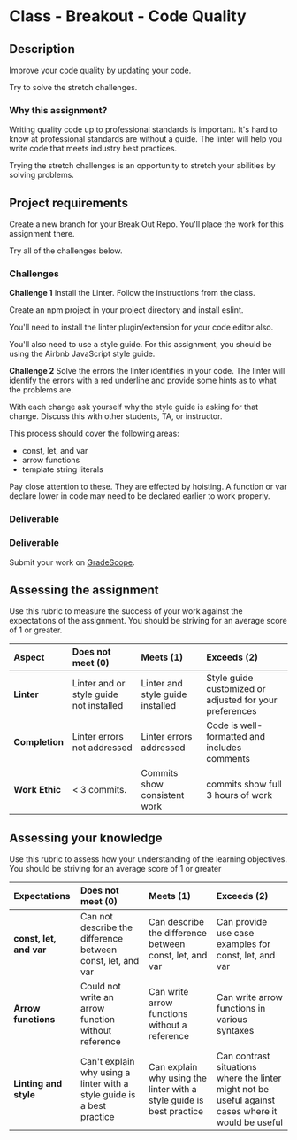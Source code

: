 # Class - Breakout - Code Quality

## Description 

Improve your code quality by updating your code.

Try to solve the stretch challenges. 

### Why this assignment?

Writing quality code up to professional standards is important. It's hard to know at professional standards are without a guide. The linter will help you write code that meets industry best practices. 

Trying the stretch challenges is an opportunity to stretch your abilities by solving problems.

## Project requirements

Create a new branch for your Break Out Repo. You'll place the work for this assignment there. 

Try all of the challenges below. 

### Challenges 

**Challenge 1** Install the Linter. Follow the instructions from the class. 

Create an npm project in your project directory and install eslint. 

You'll need to install the linter plugin/extension for your code editor also. 

You'll also need to use a style guide. For this assignment, you should be using the Airbnb JavaScript style guide. 

**Challenge 2** Solve the errors the linter identifies in your code. The linter will identify the errors with a red underline and provide some hints as to what the problems are. 

With each change ask yourself why the style guide is asking for that change. Discuss this with other students, TA, or instructor. 

This process should cover the following areas: 

- const, let, and var
- arrow functions 
- template string literals

Pay close attention to these. They are effected by hoisting. A function or var declare lower in code may need to be declared earlier to work properly. 

### Deliverable

### Deliverable

Submit your work on [GradeScope](https://www.gradescope.com/courses/202953).

## Assessing the assignment

Use this rubric to measure the success of your work against the expectations of the assignment. You should be striving for an average score of 1 or greater.

| Aspect | Does not meet (0) | Meets (1) | Exceeds (2) |
|:-------------|:--------------|:-----|:---------|
| **Linter** | Linter and or style guide not installed | Linter and style guide installed | Style guide customized or adjusted for your preferences |
| **Completion** | Linter errors not addressed | Linter errors addressed | Code is well-formatted and includes comments |
| **Work Ethic** | < 3 commits. | Commits show consistent work| commits show full 3 hours of work |

## Assessing your knowledge

Use this rubric to assess how your understanding of the learning objectives. You should be striving for an average score of 1 or greater

| Expectations | Does not meet (0) | Meets (1) | Exceeds (2) |
|:-------------|:--------------|:-----|:---------|
| **const, let, and var** | Can not describe the difference between const, let, and var | Can describe the difference between const, let, and var | Can provide use case examples for const, let, and var |
| **Arrow functions** | Could not write an arrow function without reference | Can write arrow functions without a reference | Can write arrow functions in various syntaxes |
| **Linting and style** | Can't explain why using a linter with a style guide is a best practice | Can explain why using the linter with a style guide is best practice | Can contrast situations where the linter might not be useful against cases where it would be useful |
